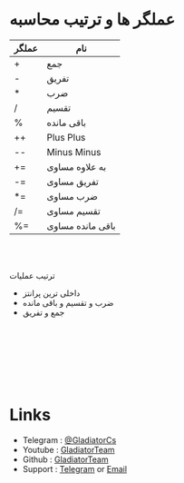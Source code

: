 # عملگر ها و ترتیب محاسبه




|عملگر|نام|
|----------------|-------------------------------|
|+|جمع|
|-|تفریق|
|*|ضرب|
|/|تقسیم|
|%|باقی مانده|
|++|Plus Plus|
|--|Minus Minus|
|+=|به علاوه مساوی|
|-=|تفریق مساوی|
|*=|ضرب مساوی|
|/=|تقسیم مساوی|
|%=|باقی مانده مساوی|


<br>
<br>

ترتیب عملیات
- داخلی ترین پرانتز
- ضرب و تقسیم و باقی مانده
- جمع و تفریق

<br>
<br>
<br>
<br>
<br>
<br>

# Links

- Telegram : [@GladiatorCs](https://telegram.me/GladiatorCs)
- Youtube : [GladiatorTeam](https://www.youtube.com/channel/UCE7bwH18JY2oW-OgzMXLYCA)
- Github : [GladiatorTeam](https://github.com/gladiatorteam)
- Support : [Telegram](https://telegram.me/GladiatorTeam_SourcePawn) or [Email](mailto:gladiatorteam.mail@gmail.com)
